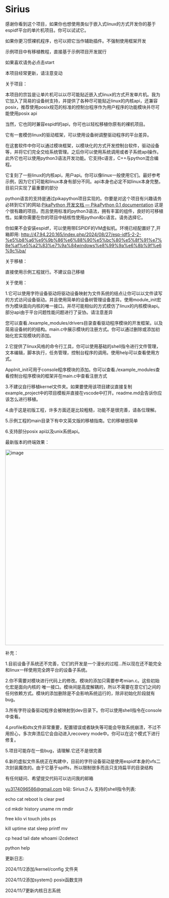 # Sirius

感谢你看到这个项目，如果你也想使用类似于嵌入式linux的方式开发你的基于espidf平台的单片机项目。你可以试试它。

如果你更习惯裸机程序，也可以把它当作辅助插件。不强制使用框架开发

示例项目中有移植教程，直接基于示例项目开发就行

如果喜欢请务必点击start

本项目经常更新，请注意变动

关于项目：

本项目的宗旨是让单片机可以以尽可能贴近嵌入式linux的方式开发单片机。我为它加入了简易的设备树支持，并提供了各种尽可能贴近linux的内核api，还兼容posix，推荐使用posix规范的标准的控制台程序作为用户程序的功能模块并尽可能使用posix api

当然，它也同时兼容espidf的api，你可也以轻松移植你原有的裸机项目。

它有一套模仿linux的驱动框架，可以使用设备树调整驱动程序的平台差异。

在这套软件中你可以通过模块框架，以模块化的方式开发控制台软件，驱动设备等，并将它们完全交给系统管理。之后你可以使用系统调用或者子系统api操作。此外它也可以使用python3语法开发功能。它支持c语言，C++与python混合编程。

它复刻了一些linux的内核api，用户api。你可以像linux一般使用它们。最好参考示例，因为它们可能和linux本身有部分不同。api本身也必定不如linux本身完整。目前只实现了最重要的部分


python语言的支持是通过pikapython项目实现的。你要是对这个项目有兴趣请务必转到它们的网站:[PikaPython 开发文档 — PikaPython 0.1 documentation](https://pikapython.com/doc/) 这是个很有趣的项目。而且使用标准的python3语法，拥有丰富的组件，良好的可移植性。如果你需要在你的项目中结核性使用python和c语言。请务选择它。

你如果不会安装espidf，可以使用带ESPIDF的VM虚拟机。环境已经配置好了,开箱即用:
http://47.94.220.165/index.php/2024/08/27/esp-idf5-2-2-%e5%b8%a6%e9%9b%86%e6%88%90%e5%bc%80%e5%8f%91%e7%8e%af%e5%a2%83%e7%9a%84windows%e8%99%9a%e6%8b%9f%e6%9c%ba/

关于移植：

直接使用示例工程就行。不建议自己移植



关于使用：

1.它可以使用字符设备驱动将驱动设备映射为文件系统的结点让你可以以文件读写的方式访问设备驱动。并且使用简单的设备树管理设备差异。使用module_init宏作为模块面向内核的唯一接口。并尽可能相似的方式模仿了linux的内核模块api。部分api由于平台问题性能问题进行了妥协。请注意差异

您可以查看./example_modules/drivers目录查看驱动程序模块的开发框架。以及简易设备树的的结构。main.c中展示模块的注册方式。你可以通过删除或添加初始化宏实现模块的添加。

2.它提供了linux风格的命令行工具，你可以使用基础的shell指令进行文件管理，文本编辑，脚本执行，任务管理，控制台程序的调用。使用help可以查看使用方式。

AppInit_init可用于console程序模块的添加。你可以查看./example_modules查看控制台程序模块的框架并在main.c中查看注册方式

3.不建议自行移植kernel文件夹。如果要使用该项目建议直接复制example_project中的项目模板并直接在vscode中打开。readme.md会告诉你应该怎么进行移植。

4.由于这是初版工程，许多方面还是比较粗糙，功能不是很完善，请各位理解。

5.示例工程的main目录下有中文英文版的移植指南。它的移植很简单

6.支持部分posix api以及unix系统api。




最新版本的终端效果：

<img width="621" alt="image" src="https://github.com/user-attachments/assets/21ab0e77-ea94-470d-96e8-b2dc4c12baab">










补充：

  1.目前设备子系统还不完善，它们的开发是一个漫长的过程...所以现在还不能完全和linux一样使用完全跨平台的设备子系统。

 
 2.你不需要对模块进行代码上的修改。模块的添加只需要参考mian.c。这些初始化宏是面向内核的
 唯一接口。模块间是高度解耦的，所以不需要在意它们之间的任何依赖方式。模块的添加删除是不会影响系统运行的，除非初始化阶段就有bug。

 3.所有字符设备驱动程序会被映射到dev目录下。你可以使用shell指令在console中查看。
 
 4.profile和dts文件非常重要，配置错误或者缺失等可能会导致系统崩溃，不过不用担心，多次奔溃后它会自动进入recovery mode中。你可以在这个模式下进行修复。
 
 5.项目可能存在一些bug，请理解.它还不是很完善

  6.新的虚拟文件系统正在构建中，目前的字符设备驱动是使用espidf本身的vfs二次封装魔改的。由于它基于spiffs，所以限制很多而且只支持扁平的目录结构

有任何疑问、希望提交代码可以访问我的邮箱

yu3174096586@gmail.com 
b站:
Siriusさん
支持的shell指令列表:

echo            cat            reboot         ls          clear         pwd 

cd              mkdir          history        uname       rm            rmdir  

free            kilo           vi             touch       jobs          ps  

kill            uptime         stat           sleep       printf        mv

cp              head           tail           date        whoami        i2cdetect  

python          help  

更新日志:

2024/11/2添加/kernel/config 文件夹

2024/11/2添加system() posix函数支持

2024/11/7更新内核日志系统



